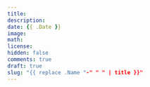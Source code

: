 ```yaml
---
title: 
description: 
date: {{ .Date }}
image: 
math: 
license: 
hidden: false
comments: true
draft: true
slug: "{{ replace .Name "-" " " | title }}"
---
```

